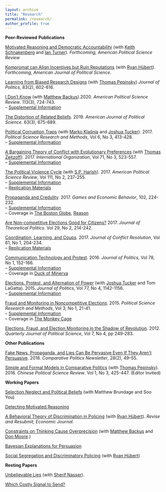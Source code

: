```yaml
---
layout: archive
title: "Research"
permalink: /research/
author_profile: true
---
```


**Peer-Reviewed**  **Publications**

[Motivated Reasoning and Democratic Accountability](https://osf.io/preprints/socarxiv/esfy6/)  (with  [Keith Schnakenberg](http://keith-schnakenberg.com/)  and  [Ian Turner](http://www.ianrturner.com/)).  _Forthcoming, American Political Science Review_

[Kompromat can Align Incentives but Ruin Reputations](http://andrewtlittle.com/papers/hubert-little-kompromat.pdf)  (with  [Ryan Hübert](https://ryanhubert.com/)).  _Forthcoming, American Journal of Political Science_.

[Learning from Biased Research Designs](http://andrewtlittle.com/papers/learningfromobservation.pdf)  (with  [Thomas Pepinsky](http://tompepinsky.com/))  _Journal of Politics_, 83(2), 602-616.

[I Don’t Know](http://andrewtlittle.com/wp-content/uploads/2020/04/i_dont_know.pdf)  (with  [Matthew Backus](https://sites.google.com/a/umich.edu/mrb/)).2020.  _American Political Science Review_. 113(3), 724-743.  
–  [Supplemental Information](http://andrewtlittle.com/wp-content/uploads/2020/04/idk_apsr_appendix_final.pdf)

[The Distortion of Related Beliefs](http://andrewtlittle.com/papers/little_drb_web.pdf). 2019.  _American Journal of Political Science_. 63(3), 675-689.

[Political Corruption Traps](http://andrewtlittle.com/papers/pct_web.pdf)  (with  [Marko Klašnja](http://markoklasnja.com/)  and  [Joshua Tucker](https://as.nyu.edu/content/nyu-as/as/faculty/joshua-tucker.html)). 2017.  _Political Science Research and Methods_, Vol 6, No 3, 413-428.  
–  [Supplemental Information](http://andrewtlittle.com/papers/pct_appendix.pdf)

[A Bargaining Theory of Conflict with Evolutionary Preferences](http://andrewtlittle.com/papers/little_zeitzoff_btcep_web.pdf)  (with  [Thomas Zeitzoff](http://www.zeitzoff.com/)). 2017.  _International Organization_, Vol 71, No 3, 523-557.  
–  [Supplemental Information](http://andrewtlittle.com/papers/btcep_appendix.pdf)

[The Political Violence Cycle](http://andrewtlittle.com/papers/pvc_web.pdf)  (with  [S.P. Harish](https://harishsp01.github.io/)). 2017.  _American Political Science Review_, Vol 111, No 2, 237-255.  
–  [Supplemental Information](http://andrewtlittle.com/papers/pvc_appendix_published.pdf)  
–  [Replication Materials](https://dataverse.harvard.edu/dataset.xhtml?persistentId=doi:10.7910/DVN/GA0X38)

[Propaganda and Credulity](http://andrewtlittle.com/papers/little_propagandacredulity_web.pdf). 2017.  _Games and Economic Behavior_, 102, 224-232.  
–  [Supplemental Information](http://andrewtlittle.com/papers/pc_appendix_published.pdf)  
– Coverage in  [The Boston Globe](https://www.bostonglobe.com/ideas/2015/09/23/why-believe-big-lie/Lz944nG8NupSZEcIQ9KthK/story.html),  [Reason](https://reason.com/2017/02/24/trump-propaganda-and-credulity/)

[Are Non-competitive Elections Good for Citizens?](http://andrewtlittle.com/papers/little_whyandwelfare_web.pdf)  2017.  _Journal of Theoretical Politics_. Vol 29, No 2, 214-242.

[Coordination, Learning, and Coups](http://andrewtlittle.com/wp-content/uploads/2020/09/jcr_published.pdf). 2017.  _Journal of Conflict Resolution_, Vol 61, No 1, 204-234.  
–  [Replication Materials](http://andrewtlittle.com/papers/clc_rep.zip)

[Communication Technology and Protest](http://andrewtlittle.com/papers/little_infoaction_web.pdf). 2016.  _Journal of Politics_, Vol 78, No 1, 152-166.  
–  [Supplemental Information](http://andrewtlittle.com/papers/infoaction_jop_final_appendix.pdf)  
– Coverage in  [Duck of Minerva](http://duckofminerva.com/2014/04/social-media-and-protests-2.html)

[Elections, Protest, and Alternation of Power](http://andrewtlittle.com/papers/protestalternation_web.pdf)  (with  [Joshua Tucker](https://as.nyu.edu/content/nyu-as/as/faculty/joshua-tucker.html)  and Tom LaGatta). 2015.  _Journal of Politics_, Vol 77, No 4, 1142-1156.  
–  [Supplemental Information](http://andrewtlittle.com/papers/protestalternation_supplemental.pdf)

[Fraud and Monitoring in Noncompetitive Elections](http://andrewtlittle.com/papers/little_fmne_web.pdf). 2015.  _Political Science Research and Methods_, Vol 3, No 1, 21-41.  
–  [Supplemental Information](http://andrewtlittle.com/papers/fmne_supp.pdf)  
– Coverage in  [The Monkey Cage](http://themonkeycage.org/2012/03/why-did-the-russian-government-install-webcams-in-polling-stations/)

[Elections, Fraud, and Election Monitoring in the Shadow of Revolution](http://andrewtlittle.com/papers/little_ggelec_web.pdf). 2012.  _Quarterly Journal of Political Science_, Vol 7, No 4, pp 249-283.

**Other Publications**

[Fake News, Propaganda, and Lies Can Be Pervasive Even If They Aren’t Persuasive](http://andrewtlittle.com/papers/little_fakenews_cp.pdf). 2018.  _Comparative Politics Newsletter_, 28(2), 49–55.

[Simple and Formal Models in Comparative Politics](http://andrewtlittle.com/papers/cpformal_web.pdf)  (with  [Thomas Pepinsky](http://tompepinsky.com/)). 2016.  _Chinese Political Science Review_. Vol 1, No 3, 425-447. (Editor Invited)

**Working Papers**

[Selection Neglect and Political Beliefs](https://osf.io/p49at/)  (with Matthew Brundage and Soo You)

[Detecting Motivated Reasoning](https://osf.io/b8tvk)

[A Behavioral Theory of Discrimination in Policing](https://osf.io/g4c8w/)  (with  [Ryan Hübert](https://ryanhubert.com/)).  _Revise and Resubmit, Economic Journal_.

[Constraints on Thinking Cause Overprecision](https://psyarxiv.com/evcx2/)  (with  [Matthew Backus](https://mbackus.github.io/)  and  [Don Moore](http://learnmoore.org/about.html).)

[Bayesian Explanations for Persuasion](https://osf.io/ygw8e/)

[Social Segregation and Discriminatory Policing](https://osf.io/9bnwy/)  (with  [Ryan Hübert](https://ryanhubert.com/))

**Resting Papers**

[Unbelievable Lies](http://andrewtlittle.com/papers/unbelievable_web.pdf)  (with  [Sherif Nasser](https://dyson.cornell.edu/people/sherif-nasser)).

[Which Costly Signal to Send?](https://osf.io/2awr5)